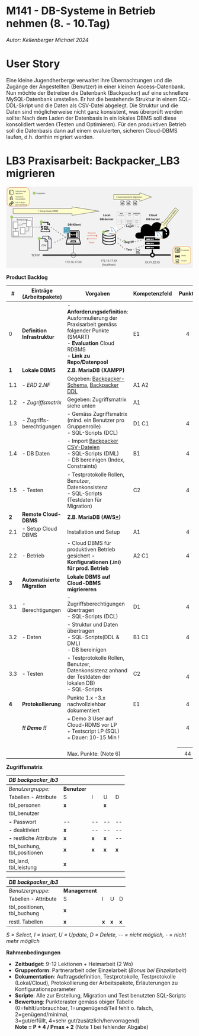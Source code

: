 # M141 - DB-Systeme in Betrieb nehmen (8. - 10.Tag)

*Autor: Kellenberger Michael 2024*

# User Story

Eine kleine Jugendherberge verwaltet ihre Übernachtungen und die Zugänge der Angestellten (Benutzer) in einer kleinen Access-Datenbank. Nun möchte der Betreiber die Datenbank (Backpacker) auf eine schnellere MySQL-Datenbank umstellen.  Er hat die bestehende Struktur in einem SQL-DDL-Skript und die Daten als CSV-Datei abgelegt. Die Struktur und die Daten sind möglicherweise nicht ganz konsistent, was überprüft werden sollte: Nach dem Laden der Datenbasis in ein lokales DBMS soll diese konsolidiert werden (Testen und Optimieren). Für den produktiven Betrieb soll die Datenbasis dann auf einem evaluierten, sicheren Cloud-DBMS laufen, d.h. dorthin migriert werden.

# LB3 Praxisarbeit: Backpacker_LB3 migrieren

![Rahmen](./LB3-Rahmen.png)

**Product Backlog**

| # |  Einträge <br> (Arbeitspakete)  | Vorgaben  | Kompetenzfeld | Punkte |
|---|---|---|---|:--:|
| 0 | **Definition Infrastruktur**  | - **Anforderungsdefinition**: Ausformulierung der Praxisarbeit gemäss folgender Punkte (SMART) <br> - **Evaluation** Cloud RDBMS <br> - **Link zu Repo/Datenpool**  | E1 | 4|
| **1** | **Lokale DBMS**  | **Z.B. MariaDB (XAMPP)**  | | |
| 1.1 |  - *ERD 2.NF*  | Gegeben: [Backpacker-Schema](backpacker_lb3.png), [Backpacker DDL](./backpacker_ddl_lb3.sql) | A1 A2 | |
| 1.2 |  - *Zugriffsmatrix* | Gegeben: Zugriffsmatrix siehe unten | A1 | |
| 1.3 |  - Zugriffs-berechtigungen | - Gemäss Zugriffsmatrix (mind. ein Benutzer pro Gruppenrolle)  <br> - SQL-Scripts (DCL) | D1 C1 | 4|
| 1.4 |  - DB Daten | - Import [Backpacker CSV-Dateien](./backpacker_lb3.csv.zip)  <br> - SQL-Scripts (DML) <br> - DB bereinigen (Index, Constraints) | B1 | 4 |
| 1.5 |  - Testen | - Testprotokolle Rollen, Benutzer, Datenkonsistenz <br> - SQL-Scripts (Testdaten für Migration) | C2 | 4 |
| **2** | **Remote Cloud-DBMS**    | **Z.B. MariaDB (AWS[\*](https://gitlab.com/ch-tbz-it/Stud/m164/-/tree/main/01_Installation_SW/AWSCloud?ref_type=heads))**  | | |
| 2.1 | - Setup Cloud DBMS   | Installation und Setup   | A1 | 4 |
| 2.2 | - Betrieb  | - Cloud DBMS für produktiven Betrieb gesichert <b> - Konfigurationen (.ini) für prod. Betrieb| A2 C1 | 4 |
| **3** | **Automatisierte Migration**  |  **Lokale DBMS auf Cloud-DBMS migriereren** | | |
| 3.1 |  - Berechtigungen  | - Zugriffsberechtigungen übertragen <br> - SQL-Scripts (DCL) | D1 | 4|
| 3.2 |  - Daten  | - Struktur und Daten übertragen <br> - SQL-Scripts(DDL & DML) <br> - DB bereinigen | B1 C1| 4|
| 3.3 |  - Testen  | - Testprotokolle Rollen, Benutzer, Datenkonsistenz anhand der Testdaten der lokalen DB) <br> - SQL-Scripts | C2 | <br> 4|
| **4** | **Protokollierung** | Punkte 1.x -3.x nachvollziehbar dokumentiert | E1 | 4 |
| | ***!! Demo !!***  | + Demo 3 User auf Cloud-RDMS vor LP <br> + Testscript LP (SQL) <br> + Dauer: 10-15 Min ! | | 4 |
| |   | | | _________ |
|  |   | Max. Punkte: (Note 6)| | 44 |


**Zugriffsmatrix**

|  *DB backpacker\_lb3*     |                |       |       |       |
|---------------------------|----------------|-------|-------|-------|
| *Benutzergruppe:*         | **Benutzer**   |       |       |       |
| Tabellen - Attribute      | S              | I     | U     | D     |  
| tbl\_personen             | **x**          |       | **x** |       |  
| tbl\_benutzer             |                |       |       |       |  
| **-** Passwort            | --             | --    | --    | --    |  
| **-** deaktiviert         | **x**          | --    | --    | --    | 
| **-** restliche Attribute | **x**          | **x** | **x** | --    |  
| tbl\_buchung, <br> tbl\_positionen | **x**          | **x** | **x** | **x** |   
| tbl\_land,  <br> tbl\_leistung   | **x**          |       |       |       |


|  *DB backpacker\_lb3*     |                |       |       |       |
|---------------------------|----------------|-------|-------|-------|
| *Benutzergruppe:*         | **Management**   |       |       |       |
| Tabellen - Attribute      | S              | I     | U     | D     |  
| tbl\_positionen, <br> tbl\_buchung             | **x**          |       |       |       |  
| restl. Tabellen           | **x**          | **x** | **x** | **x** |   

*S = Select, I = Insert, U = Update, D = Delete, -- = nicht möglich, - = nicht mehr möglich*


**Rahmenbedingungen**

* **Zeitbudget**: 9-12 Lektionen + Heimarbeit (2 Wo)
* **Gruppenform**: Partnerarbeit oder Einzelarbeit (*Bonus bei Einzelarbeit*)
* **Dokumentation**: Auftragsdefinition, Testprotokolle, Testprotokolle (Lokal/Cloud), Protokollierung der Arbeitspakete, Erläuterungen zu Konfigurationsparameter
* **Scripte**: Alle zur Erstellung, Migration und Test benutzten SQL-Scripts
* **Bewertung**: Punkteraster gemäss obiger Tabelle <br> (0=fehlt/unbrauchbar, 1=ungenügend/Teil fehlt o. falsch, 2=genügend/minimal, <br> 3=gut/erfüllt, 4=sehr gut/zusätzlich/hervorragend) <br> **Note = P * 4 / Pmax + 2** (Note 1 bei fehlender Abgabe)




